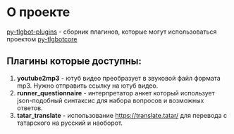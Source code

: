 # О проекте

[py-tlgbot-plugins](https://github.com/kaefik/py-tlgbot-plugins) - сборник плагинов, которые могут использоваться
проектом [py-tlgbotcore](https://github.com/kaefik/py-tlgbotcore)

## Плагины которые доступны:

1. **youtube2mp3** - ютуб видео преобразует в звуковой файл формата mp3. Нужно отправить ссылку на ютуб видео.
2. **runner_questionnaire** - интерпретатор анкет который использует json-подобный синтаксис для набора вопросов и
   возможных ответов.
3. **tatar_translate** - использование https://translate.tatar/ для перевода с татарского на русский и наоборот.

